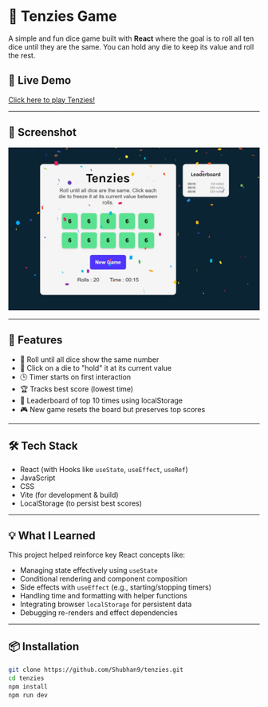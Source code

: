 # 🎲 Tenzies Game

A simple and fun dice game built with **React** where the goal is to roll all ten dice until they are the same. You can hold any die to keep its value and roll the rest.

## 🔗 Live Demo

[Click here to play Tenzies!](https://tenzies-henna-ten.vercel.app/)

---

## 📸 Screenshot

![Tenzies Screenshot](./demo.jpg) 

---

## 🚀 Features

- 🎯 Roll until all dice show the same number
- 🧊 Click on a die to "hold" it at its current value
- 🕒 Timer starts on first interaction
- 🏆 Tracks best score (lowest time)
- 🧮 Leaderboard of top 10 times using localStorage
- 🎮 New game resets the board but preserves top scores

---

## 🛠️ Tech Stack

- React (with Hooks like `useState`, `useEffect`, `useRef`)
- JavaScript
- CSS
- Vite (for development & build)
- LocalStorage (to persist best scores)

---

## 💡 What I Learned

This project helped reinforce key React concepts like:

- Managing state effectively using `useState`
- Conditional rendering and component composition
- Side effects with `useEffect` (e.g., starting/stopping timers)
- Handling time and formatting with helper functions
- Integrating browser `localStorage` for persistent data
- Debugging re-renders and effect dependencies

---

## 📦 Installation

```bash
git clone https://github.com/Shubhan9/tenzies.git
cd tenzies
npm install
npm run dev
